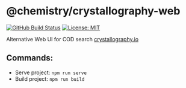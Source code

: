 # @chemistry/crystallography-web
[![GitHub Build Status](https://github.com/chemistry/crystallography-web/workflows/CI/badge.svg)](https://github.com/chemistry/crystallography-web/actions?query=workflow%3ACI)
[![License: MIT](https://img.shields.io/badge/License-MIT-gren.svg)](https://opensource.org/licenses/MIT)

Alternative Web UI for COD search [crystallography.io](https://crystallography.io/)

## Commands:
  * Serve project: `npm run serve`
  * Build project: `npm run build`
